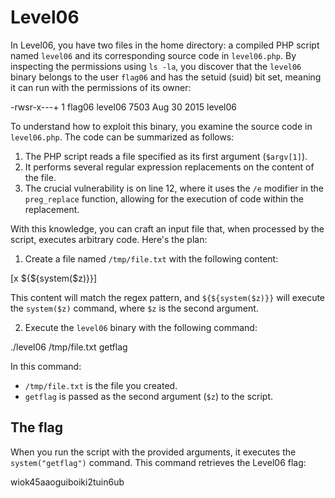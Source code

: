# Level06

In Level06, you have two files in the home directory: a compiled PHP script named `level06` and its corresponding source code in `level06.php`. By inspecting the permissions using `ls -la`, you discover that the `level06` binary belongs to the user `flag06` and has the setuid (suid) bit set, meaning it can run with the permissions of its owner:


-rwsr-x---+ 1 flag06  level06 7503 Aug 30  2015 level06


To understand how to exploit this binary, you examine the source code in `level06.php`. The code can be summarized as follows:

1. The PHP script reads a file specified as its first argument (`$argv[1]`).
2. It performs several regular expression replacements on the content of the file.
3. The crucial vulnerability is on line 12, where it uses the `/e` modifier in the `preg_replace` function, allowing for the execution of code within the replacement.

With this knowledge, you can craft an input file that, when processed by the script, executes arbitrary code. Here's the plan:

1. Create a file named `/tmp/file.txt` with the following content:


[x ${${system($z)}}]


This content will match the regex pattern, and `${${system($z)}}` will execute the `system($z)` command, where `$z` is the second argument.

2. Execute the `level06` binary with the following command:


./level06 /tmp/file.txt getflag


In this command:
- `/tmp/file.txt` is the file you created.
- `getflag` is passed as the second argument (`$z`) to the script.

## The flag

When you run the script with the provided arguments, it executes the `system("getflag")` command. This command retrieves the Level06 flag:


wiok45aaoguiboiki2tuin6ub
